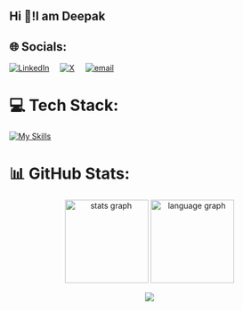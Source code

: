 ## Hi 👋!I am Deepak

## 🌐 Socials:
[![LinkedIn](https://img.shields.io/badge/LinkedIn-%230077B5.svg?logo=linkedin&logoColor=white)](https://linkedin.com/in/deepak-c-5a6969251) &nbsp;&nbsp;&nbsp; [![X](https://img.shields.io/badge/X-black.svg?logo=X&logoColor=white)](https://x.com/heydeepakc) &nbsp;&nbsp;&nbsp; [![email](https://img.shields.io/badge/Email-D14836?logo=gmail&logoColor=white)](mailto:deepakchoudhary3365@gmail.com) 

# 💻 Tech Stack:
[![My Skills](https://skillicons.dev/icons?i=mongodb,expressjs,javascript,typescript,nodejs,react,css,postman,bash,postgresql,html&theme=dark&perline=15)](https://skillicons.dev)
# 📊 GitHub Stats:
<p align="center">
  <img src="https://github-readme-stats.vercel.app/api?username=whynotdeep7&theme=highcontrast&hide_border=false&include_all_commits=false&count_private=false" alt="stats graph" height="150">
  <img src="https://nirzak-streak-stats.vercel.app/?user=whynotdeep7&theme=highcontrast&hide_border=false" alt="language graph" height="150">
</p>

<div align="center">
  <img src="https://profile-counter.glitch.me/whynotdeep7/count.svg?"  />
</div>

###

